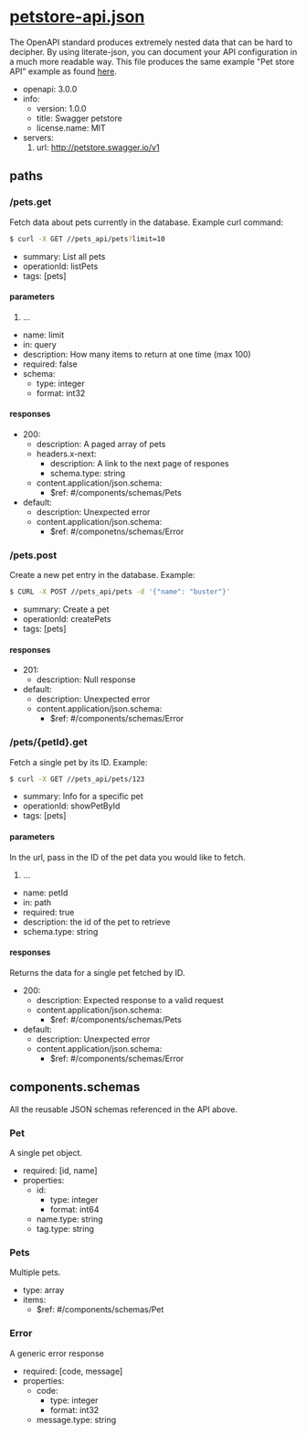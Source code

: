# [petstore-api.json](petstore-api.json)

The OpenAPI standard produces extremely nested data that can be hard to decipher. By using literate-json, you can document your API configuration in a much more readable way. This file produces the same example "Pet store API" example as found [here](https://github.com/OAI/OpenAPI-Specification/blob/master/examples/v3.0/petstore.yaml).

* openapi: 3.0.0
* info:
  * version: 1.0.0
  * title: Swagger petstore
  * license.name: MIT
* servers:
  1. url: http://petstore.swagger.io/v1

## paths

### /pets.get

Fetch data about pets currently in the database. Example curl command:

```sh
$ curl -X GET //pets_api/pets?limit=10
```

* summary: List all pets
* operationId: listPets
* tags: [pets]

#### parameters

1. ...
  * name: limit
  * in: query
  * description: How many items to return at one time (max 100)
  * required: false
  * schema:
    * type: integer
    * format: int32

#### responses

* 200:
  * description: A paged array of pets
  * headers.x-next:
    * description: A link to the next page of respones
    * schema.type: string
  * content.application/json.schema:
    * $ref: #/components/schemas/Pets
* default:
  * description: Unexpected error
  * content.application/json.schema:
    * $ref: #/componetns/schemas/Error

### /pets.post

Create a new pet entry in the database. Example:

```sh
$ CURL -X POST //pets_api/pets -d '{"name": "buster"}'
```

* summary: Create a pet
* operationId: createPets
* tags: [pets]

#### responses

* 201:
  * description: Null response
* default:
  * description: Unexpected error
  * content.application/json.schema:
    * $ref: #/components/schemas/Error


### /pets/{petId}.get

Fetch a single pet by its ID. Example:

```sh
$ curl -X GET //pets_api/pets/123
```

* summary: Info for a specific pet
* operationId: showPetById
* tags: [pets]

#### parameters

In the url, pass in the ID of the pet data you would like to fetch.

1. ...
  * name: petId
  * in: path
  * required: true
  * description: the id of the pet to retrieve
  * schema.type: string

#### responses

Returns the data for a single pet fetched by ID.

* 200:
  * description: Expected response to a valid request
  * content.application/json.schema:
    * $ref: #/components/schemas/Pets
* default:
  * description: Unexpected error
  * content.application/json.schema:
    * $ref: #/components/schemas/Error

## components.schemas 

All the reusable JSON schemas referenced in the API above.

### Pet

A single pet object.

* required: [id, name]
* properties:
  * id:
    * type: integer
    * format: int64
  * name.type: string
  * tag.type: string

### Pets

Multiple pets.

* type: array
* items:
  * $ref: #/components/schemas/Pet

### Error

A generic error response

* required: [code, message]
* properties:
  * code:
    * type: integer
    * format: int32
  * message.type: string
